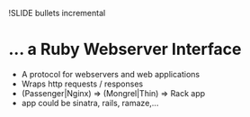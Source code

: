 !SLIDE bullets incremental

# ... a Ruby Webserver Interface
* A protocol for webservers and web applications
* Wraps http requests / responses
* (Passenger|Nginx) => (Mongrel|Thin) => Rack app
* app could be sinatra, rails, ramaze,...